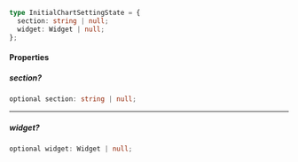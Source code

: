 ```ts
type InitialChartSettingState = {
  section: string | null;
  widget: Widget | null;
};
```

#### Properties

##### section?

```ts
optional section: string | null;
```

***

##### widget?

```ts
optional widget: Widget | null;
```
